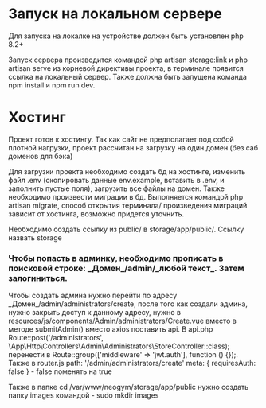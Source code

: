 <h1>Запуск на локальном сервере</h1>
<p>
    Для запуска на локалке на устройстве должен быть установлен php 8.2+
</p>
<p> Запуск сервера производится командой php artisan storage:link и php artisan serve из корневой директивы проекта, в терминале появится ссылка на локальный сервер. Также должна быть запущена команда npm install и npm run dev.</p>

<h1>Хостинг</h1>
<p> Проект готов к хостингу. Так как сайт не предполагает под собой плотной нагрузки, проект рассчитан на загрузку на один домен (без саб доменов для бэка)</p>
<p>Для загрузки проекта необходимо создать бд на хостинге, изменить файл .env (скопировать данные env.example, вставить в .env, и заполнить пустые поля), загрузить все файлы на домен. Также необходимо произвести миграции в бд. Выполняется командой php artisan migrate, способ открытия терминала/ произведения миграций зависит от хостинга, возможно придется уточнить.</p>
<p>Необходимо создать ссылку из public/ в storage/app/public/. Ссылку назвать storage</p>
<h3>Чтобы попасть в админку, необходимо прописать в поисковой строке: _Домен_/admin/_любой текст_. Затем залогиниться.</h3>
<p></p>Чтобы создать админа нужно перейти по адресу _Домен_/admin/administrators/create, после того как создали админа, нужно закрыть доступ к данному адресу, нужно в resources/js/components/Admin/administrators/Create.vue вместо в методе submitAdmin() вместо axios поставить api. В api.php Route::post('/administrators', \App\Http\Controllers\Admin\Administrators\StoreController::class);
перенести в Route::group(['middleware' => 'jwt.auth'], function () {});. Также в router.js path: '/admin/administrators/create' meta: { requiresAuth: false } - false поменять на true </p>
<p>Также в папке cd /var/www/neogym/storage/app/public нужно создать папку images командой - sudo mkdir images</p>
